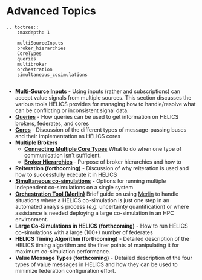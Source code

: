 # Advanced Topics

```eval_rst
.. toctree::
    :maxdepth: 1

    multiSourceInputs
    broker_hierarchies
    CoreTypes
    queries
    multibroker
    orchestration
    simultaneous_cosimulations


```

- [**Multi-Source Inputs**](./multiSourceInputs.md) - Using inputs (rather and subscriptions) can accept value signals from multiple sources. This section discusses the various tools HELICS provides for managing how to handle/resolve what can be conflicting or inconsistent signal data.
- [**Queries**](./queries.md) - How queries can be used to get information on HELICS brokers, federates, and cores
- [**Cores**](./CoreTypes.md) - Discussion of the different types of message-passing buses and their implementation as HELICS cores
- **Multiple Brokers**
  - [**Connecting Multiple Core Types**](./multibroker.md) What to do when one type of communication isn't sufficient.
  - [**Broker Hierarchies**](./broker_hierarchies.md) - Purpose of broker hierarchies and how to
- **Reiteration (forthcoming)** - Discussion of why reiteration is used and how to successfully execute it in HELICS
- [**Simultaneous co-simulations**](./simultaneous_cosimulations.md) - Options for running multiple independent co-simulations on a single system
- [**Orchestration Tool (Merlin)**](./orchestration.md) Brief guide on using [Merlin](https://github.com/LLNL/merlin) to handle situations where a HELICS co-simulation is just one step in an automated analysis process (_e.g._ uncertainty quantification) or where assistance is needed deploying a large co-simulation in an HPC environment.
- **Large Co-Simulations in HELICS (forthcoming)** - How to run HELICS co-simulations with a large (100+) number of federates
- **HELICS Timing Algorithm (forthcoming)** - Detailed description of the HELICS timing algorithm and the finer points of manipulating it for maximum co-simulation performance.
- **Value Message Types (forthcoming)** - Detailed description of the four types of value messages in HELICS and how they can be used to minimize federation configuration effort.
